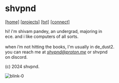 # shvpnd
<a href="https://shvpnd.github.io">[home]</a> <a href="https://shvpnd.github.io">[projects]</a> <a href="https://shvpnd.github.io">[txt]</a> <a href="https://shvpnd.github.io">[connect]</a>

hi! i'm shivam pandey, an undergrad, majoring in<br>
ece. and i like computers of all sorts.<br><br>
when i’m not hitting the books, I'm usually in de_dust2.<br>
you can reach me at <i>shvpnd@proton.me</i> or shvpnd<br>on discord.


(c) 2024 shvpnd.


![blink-0](https://github.com/user-attachments/assets/7a0a6ce9-34ed-4926-9c52-1ee3d1dca123)
